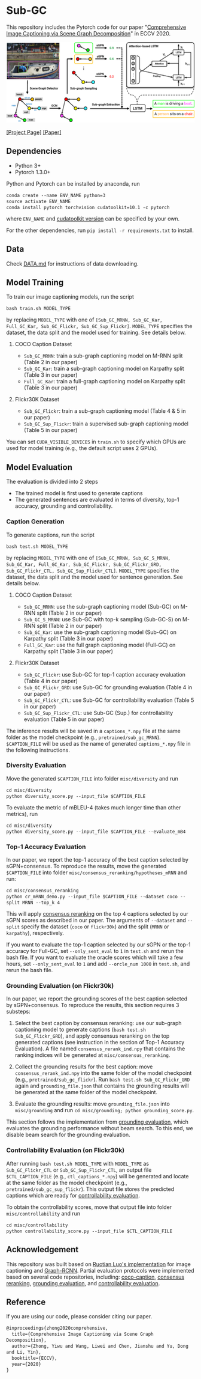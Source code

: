 # Sub-GC

This repository includes the Pytorch code for our paper "[Comprehensive Image Captioning via Scene Graph Decomposition](https://arxiv.org/pdf/2007.11731.pdf)" in ECCV 2020.

![](model_overview.png)

[[Project Page]](http://pages.cs.wisc.edu/~yiwuzhong/Sub-GC.html) [[Paper]](https://arxiv.org/pdf/2007.11731.pdf)

## Dependencies
* Python 3+
* Pytorch 1.3.0+

Python and Pytorch can be installed by anaconda, run
```
conda create --name ENV_NAME python=3
source activate ENV_NAME
conda install pytorch torchvision cudatoolkit=10.1 -c pytorch
```
where `ENV_NAME` and [cudatoolkit version](https://pytorch.org/) can be specified by your own.

For the other dependencies, run `pip install -r requirements.txt` to install.

## Data

Check [DATA.md](https://github.com/YiwuZhong/Sub-GC/blob/master/DATA.md) for instructions of data downloading.

## Model Training

To train our image captioning models, run the script
```
bash train.sh MODEL_TYPE
```
by replacing `MODEL_TYPE` with one of `[Sub_GC_MRNN, Sub_GC_Kar, Full_GC_Kar, Sub_GC_Flickr, Sub_GC_Sup_Flickr]`. `MODEL_TYPE` specifies the dataset, the data split and the model used for training. See details below.

1. COCO Caption Dataset
    * `Sub_GC_MRNN`: train a sub-graph captioning model on M-RNN split (Table 2 in our paper)
    * `Sub_GC_Kar`: train a sub-graph captioning model on Karpathy split (Table 3 in our paper)
    * `Full_GC_Kar`: train a full-graph captioning model on Karpathy split (Table 3 in our paper)

2. Flickr30K Dataset
    * `Sub_GC_Flickr`: train a sub-graph captioning model (Table 4 & 5 in our paper)
    * `Sub_GC_Sup_Flickr`: train a supervised sub-graph captioning model (Table 5 in our paper)

You can set `CUDA_VISIBLE_DEVICES` in `train.sh` to specify which GPUs are used for model training (e.g., the default script uses 2 GPUs).

## Model Evaluation
The evaluation is divided into 2 steps
- The trained model is first used to generate captions
- The generated sentences are evaluated in terms of diversity, top-1 accuracy, grounding and controllability.

### Caption Generation

To generate captions, run the script
```
bash test.sh MODEL_TYPE
```
by replacing `MODEL_TYPE` with one of `[Sub_GC_MRNN, Sub_GC_S_MRNN, Sub_GC_Kar, Full_GC_Kar, Sub_GC_Flickr, Sub_GC_Flickr_GRD, Sub_GC_Flickr_CTL, Sub_GC_Sup_Flickr_CTL]`. `MODEL_TYPE` specifies the dataset, the data split and the model used for sentence generation. See details below.

1. COCO Caption Dataset
    * `Sub_GC_MRNN`: use the sub-graph captioning model (Sub-GC) on M-RNN split (Table 2 in our paper)
    * `Sub_GC_S_MRNN`: use Sub-GC with top-k sampling (Sub-GC-S) on M-RNN split (Table 2 in our paper)
    * `Sub_GC_Kar`: use the sub-graph captioning model (Sub-GC) on Karpathy split (Table 3 in our paper)
    * `Full_GC_Kar`: use the full graph captioning model (Full-GC) on Karpathy split (Table 3 in our paper)

2. Flickr30K Dataset
    * `Sub_GC_Flickr`: use Sub-GC for top-1 caption accuracy evaluation (Table 4 in our paper)
    * `Sub_GC_Flickr_GRD`: use Sub-GC for grounding evaluation (Table 4 in our paper)
    * `Sub_GC_Flickr_CTL`: use Sub-GC for controllability evaluation (Table 5 in our paper)
    * `Sub_GC_Sup_Flickr_CTL`: use Sub-GC (Sup.) for controllability evaluation (Table 5 in our paper)

The inference results will be saved in a `captions_*.npy` file at the same folder as the model checkpoint (e.g., `pretrained/sub_gc_MRNN`). `$CAPTION_FILE` will be used as the name of generated `captions_*.npy` file in the following instructions.

### Diversity Evaluation

Move the generated `$CAPTION_FILE` into folder `misc/diversity` and run
```
cd misc/diversity
python diversity_score.py --input_file $CAPTION_FILE
```
To evaluate the metric of mBLEU-4 (takes much longer time than other metrics), run
```
cd misc/diversity
python diversity_score.py --input_file $CAPTION_FILE --evaluate_mB4
```

### Top-1 Accuracy Evaluation

In our paper, we report the top-1 accuracy of the best caption selected by sGPN+consensus. To reproduce the results, move the generated `$CAPTION_FILE` into folder `misc/consensus_reranking/hypotheses_mRNN` and run:
```
cd misc/consensus_reranking
python cr_mRNN_demo.py --input_file $CAPTION_FILE --dataset coco --split MRNN --top_k 4 
```
This will apply [consensus reranking](https://github.com/mjhucla/mRNN-CR) on the top 4 captions selected by our sGPN scores as described in our paper. The arguments of `--dataset` and `--split` specify the dataset (`coco` or `flickr30k`) and the split (`MRNN` or `karpathy`), respectively.

If you want to evaluate the top-1 caption selected by our sGPN or the top-1 accuracy for Full-GC, set `--only_sent_eval` to `1` in `test.sh` and rerun the bash file. If you want to evaluate the oracle scores which will take a few hours, set `--only_sent_eval` to `1` and add `--orcle_num 1000` in `test.sh`, and rerun the bash file.

### Grounding Evaluation (on Flickr30k)
In our paper, we report the grounding scores of the best caption selected by sGPN+consensus. To reproduce the results, this section requires 3 substeps:

1. Select the best caption by consensus reranking: use our sub-graph captioning model to generate captions (`bash test.sh Sub_GC_Flickr_GRD`), and apply consensus reranking on the top generated captions (see instruction in the section of Top-1 Accuracy Evaluation). A file named `consensus_rerank_ind.npy` that contains the ranking indices will be generated at `misc/consensus_reranking`.

2. Collect the grounding results for the best caption: move `consensus_rerank_ind.npy` into the same folder of the model checkpoint (e.g., `pretrained/sub_gc_flickr`). Run `bash test.sh Sub_GC_Flickr_GRD` again and `grounding_file.json` that contains the grounding results will be generated at the same folder of the model checkpoint.

3. Evaluate the grounding results: move `grounding_file.json` into `misc/grounding` and run `cd misc/grounding; python grounding_score.py`.

This section follows the implementation from [grounding evaluation](https://github.com/facebookresearch/grounded-video-description/tree/flickr_branch), which evaluates the grounding performance without beam search. To this end, we disable beam search for the grounding evaluation.

### Controllability Evaluation (on Flickr30k)
After running `bash test.sh MODEL_TYPE` with `MODEL_TYPE` as `Sub_GC_Flickr_CTL` or `Sub_GC_Sup_Flickr_CTL`, an output file `$CTL_CAPTION_FILE` (e.g., `ctl_captions_*.npy`) will be generated and locate at the same folder as the model checkpoint (e.g., `pretrained/sub_gc_sup_flickr`). This output file stores the predicted captions which are ready for [controllability evaluation](https://github.com/aimagelab/show-control-and-tell).

To obtain the controllability scores, move that output file into folder `misc/controllability` and run
```
cd misc/controllability
python controllability_score.py --input_file $CTL_CAPTION_FILE
```

## Acknowledgement

This repository was built based on [Ruotian Luo's implementation](https://github.com/ruotianluo/self-critical.pytorch/tree/2.5) for image captioning and [Graph-RCNN](https://github.com/jwyang/graph-rcnn.pytorch). Partial evaluation protocols were implemented based on several code repositories, including: [coco-caption](https://github.com/tylin/coco-caption), [consensus reranking](https://github.com/mjhucla/mRNN-CR), [grounding evaluation](https://github.com/facebookresearch/grounded-video-description/tree/flickr_branch), and [controllability evaluation](https://github.com/aimagelab/show-control-and-tell).

## Reference
If you are using our code, please consider citing our paper.
```
@inproceedings{zhong2020comprehensive,
  title={Comprehensive Image Captioning via Scene Graph Decomposition},
  author={Zhong, Yiwu and Wang, Liwei and Chen, Jianshu and Yu, Dong and Li, Yin},
  booktitle={ECCV},
  year={2020}
}
```
